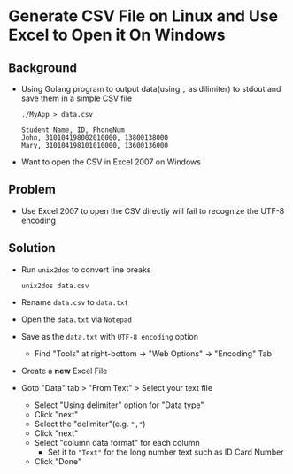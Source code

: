 # Generate CSV File on Linux and Use Excel to Open it On Windows

## Background
* Using Golang program to output data(using `,` as dilimiter) to stdout and save them in a simple CSV file
   ```
   ./MyApp > data.csv
   
   Student Name, ID, PhoneNum
   John, 310104198002010000, 13800138000
   Mary, 310104198101010000, 13600136000
   ```
* Want to open the CSV in Excel 2007 on Windows
   
## Problem
* Use Excel 2007 to open the CSV directly will fail to recognize the UTF-8 encoding

## Solution
* Run `unix2dos` to convert line breaks
   ```
  unix2dos data.csv
  ```

* Rename `data.csv` to `data.txt`
* Open the `data.txt` via `Notepad`
* Save as the `data.txt` with `UTF-8 encoding` option
  * Find "Tools" at right-bottom -> "Web Options" -> "Encoding" Tab
* Create a **new** Excel File
* Goto "Data" tab > "From Text" > Select your text file
  * Select "Using delimiter" option  for "Data type"
  * Click "next"
  * Select the "delimiter"(e.g. `","`)
  * Click "next"
  * Select "column data format" for each column
     * Set it to `"Text"` for the long number text such as ID Card Number
  * Click "Done"
